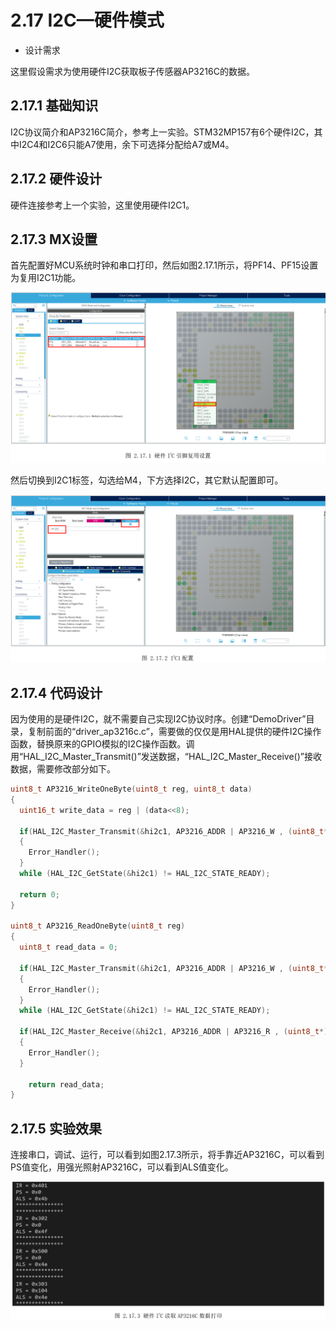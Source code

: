 # 2.17 I2C—硬件模式

* 设计需求

这里假设需求为使用硬件I2C获取板子传感器AP3216C的数据。

## 2.17.1 基础知识

I2C协议简介和AP3216C简介，参考上一实验。STM32MP157有6个硬件I2C，其中I2C4和I2C6只能A7使用，余下可选择分配给A7或M4。

## 2.17.2 硬件设计

硬件连接参考上一个实验，这里使用硬件I2C1。

## 2.17.3 MX设置

首先配置好MCU系统时钟和串口打印，然后如图2.17.1所示，将PF14、PF15设置为复用I2C1功能。

![](100ASK_STM32MP157_M4_UserMnual_V1.1.1_image157.png)

然后切换到I2C1标签，勾选给M4，下方选择I2C，其它默认配置即可。

![](100ASK_STM32MP157_M4_UserMnual_V1.1.1_image158.png)

## 2.17.4 代码设计

因为使用的是硬件I2C，就不需要自己实现I2C协议时序。创建“DemoDriver”目录，复制前面的“driver_ap3216c.c”，需要做的仅仅是用HAL提供的硬件I2C操作函数，替换原来的GPIO模拟的I2C操作函数。调用“HAL_I2C_Master_Transmit()”发送数据，“HAL_I2C_Master_Receive()”接收数据，需要修改部分如下。

```c
uint8_t AP3216_WriteOneByte(uint8_t reg, uint8_t data)
{
  uint16_t write_data = reg | (data<<8);

  if(HAL_I2C_Master_Transmit(&hi2c1, AP3216_ADDR | AP3216_W , (uint8_t*)&write_data, 2, 300) != HAL_OK)
  {
    Error_Handler();
  }
  while (HAL_I2C_GetState(&hi2c1) != HAL_I2C_STATE_READY);

  return 0;
}

uint8_t AP3216_ReadOneByte(uint8_t reg)
{
  uint8_t read_data = 0;

  if(HAL_I2C_Master_Transmit(&hi2c1, AP3216_ADDR | AP3216_W , (uint8_t*)&reg, 1, 300) != HAL_OK)
  {
    Error_Handler();
  }
  while (HAL_I2C_GetState(&hi2c1) != HAL_I2C_STATE_READY);

  if(HAL_I2C_Master_Receive(&hi2c1, AP3216_ADDR | AP3216_R , (uint8_t*)&read_data, 1, 300) != HAL_OK)
  {
    Error_Handler();
  }

    return read_data;
}

```



## 2.17.5 实验效果

连接串口，调试、运行，可以看到如图2.17.3所示，将手靠近AP3216C，可以看到PS值变化，用强光照射AP3216C，可以看到ALS值变化。

![](100ASK_STM32MP157_M4_UserMnual_V1.1.1_image159.png)

